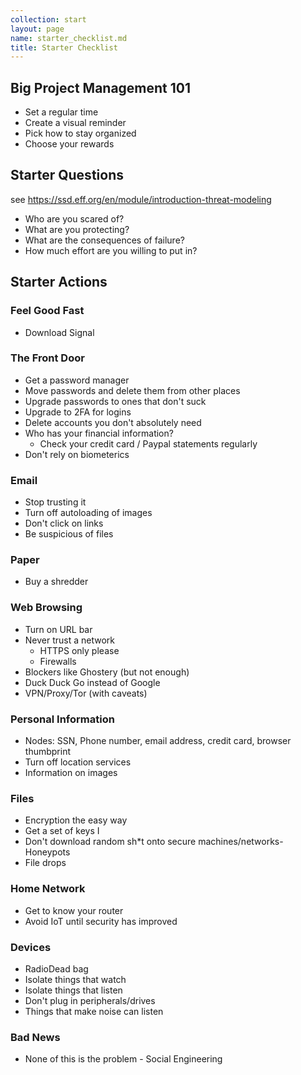 ```yaml
---
collection: start
layout: page
name: starter_checklist.md
title: Starter Checklist
---
```


## Big Project Management 101

* Set a regular time
* Create a visual reminder
* Pick how to stay organized
* Choose your rewards


## Starter Questions

see https://ssd.eff.org/en/module/introduction-threat-modeling

* Who are you scared of?
* What are you protecting?
* What are the consequences of failure?
* How much effort are you willing to put in?

## Starter Actions

### Feel Good Fast
* Download Signal

### The Front Door
* Get a password manager
* Move passwords and delete them from other places
* Upgrade passwords to ones that don't suck
* Upgrade to 2FA for logins
* Delete accounts you don't absolutely need
* Who has your financial information?
  * Check your credit card / Paypal statements regularly
* Don't rely on biometerics

### Email
* Stop trusting it
* Turn off autoloading of images
* Don't click on links
* Be suspicious of files

### Paper
* Buy a shredder

### Web Browsing
* Turn on URL bar
* Never trust a network
  * HTTPS only please
  * Firewalls
* Blockers like Ghostery (but not enough)
* Duck Duck Go instead of Google
* VPN/Proxy/Tor (with caveats)

### Personal Information
* Nodes: SSN, Phone number, email address, credit card, browser thumbprint
* Turn off location services
* Information on images

### Files
* Encryption the easy way
* Get a set of keys I
* Don't download random sh*t onto secure machines/networks- Honeypots
* File drops

### Home Network
* Get to know your router
* Avoid IoT until security has improved

### Devices
* RadioDead bag
* Isolate things that watch
* Isolate things that listen
* Don't plug in peripherals/drives
* Things that make noise can listen

### Bad News
* None of this is the problem - Social Engineering
